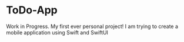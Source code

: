 # ToDo-App
Work in Progress. My first ever personal project! I am trying to create a mobile application using Swift and SwiftUI
